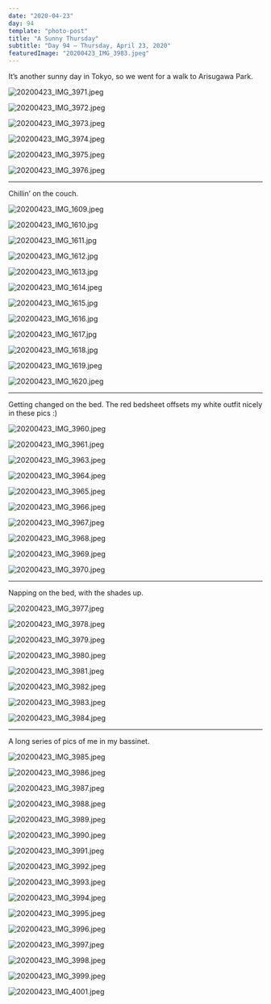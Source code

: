 ```yaml
---
date: "2020-04-23"
day: 94
template: "photo-post"
title: "A Sunny Thursday"
subtitle: "Day 94 – Thursday, April 23, 2020"
featuredImage: "20200423_IMG_3983.jpeg"
---
```


It’s another sunny day in Tokyo, so we went for a walk to Arisugawa Park.

![20200423_IMG_3971.jpeg](20200423_IMG_3971.jpeg)

![20200423_IMG_3972.jpeg](20200423_IMG_3972.jpeg)

![20200423_IMG_3973.jpeg](20200423_IMG_3973.jpeg)

![20200423_IMG_3974.jpeg](20200423_IMG_3974.jpeg)

![20200423_IMG_3975.jpeg](20200423_IMG_3975.jpeg)

![20200423_IMG_3976.jpeg](20200423_IMG_3976.jpeg)

<hr />

Chillin’ on the couch.

![20200423_IMG_1609.jpeg](20200423_IMG_1609.jpeg)

![20200423_IMG_1610.jpg](20200423_IMG_1610.jpg)

![20200423_IMG_1611.jpg](20200423_IMG_1611.jpg)

![20200423_IMG_1612.jpg](20200423_IMG_1612.jpg)

![20200423_IMG_1613.jpg](20200423_IMG_1613.jpg)

![20200423_IMG_1614.jpeg](20200423_IMG_1614.jpeg)

![20200423_IMG_1615.jpg](20200423_IMG_1615.jpg)

![20200423_IMG_1616.jpg](20200423_IMG_1616.jpg)

![20200423_IMG_1617.jpg](20200423_IMG_1617.jpg)

![20200423_IMG_1618.jpg](20200423_IMG_1618.jpg)

![20200423_IMG_1619.jpeg](20200423_IMG_1619.jpeg)

![20200423_IMG_1620.jpeg](20200423_IMG_1620.jpeg)

<hr />

Getting changed on the bed. The red bedsheet offsets my white outfit nicely in these pics :)

![20200423_IMG_3960.jpeg](20200423_IMG_3960.jpeg)

![20200423_IMG_3961.jpeg](20200423_IMG_3961.jpeg)

![20200423_IMG_3963.jpeg](20200423_IMG_3963.jpeg)

![20200423_IMG_3964.jpeg](20200423_IMG_3964.jpeg)

![20200423_IMG_3965.jpeg](20200423_IMG_3965.jpeg)

![20200423_IMG_3966.jpeg](20200423_IMG_3966.jpeg)

![20200423_IMG_3967.jpeg](20200423_IMG_3967.jpeg)

![20200423_IMG_3968.jpeg](20200423_IMG_3968.jpeg)

![20200423_IMG_3969.jpeg](20200423_IMG_3969.jpeg)

![20200423_IMG_3970.jpeg](20200423_IMG_3970.jpeg)

<hr />

Napping on the bed, with the shades up.

![20200423_IMG_3977.jpeg](20200423_IMG_3977.jpeg)

![20200423_IMG_3978.jpeg](20200423_IMG_3978.jpeg)

![20200423_IMG_3979.jpeg](20200423_IMG_3979.jpeg)

![20200423_IMG_3980.jpeg](20200423_IMG_3980.jpeg)

![20200423_IMG_3981.jpeg](20200423_IMG_3981.jpeg)

![20200423_IMG_3982.jpeg](20200423_IMG_3982.jpeg)

![20200423_IMG_3983.jpeg](20200423_IMG_3983.jpeg)

![20200423_IMG_3984.jpeg](20200423_IMG_3984.jpeg)

<hr />

A long series of pics of me in my bassinet.

![20200423_IMG_3985.jpeg](20200423_IMG_3985.jpeg)

![20200423_IMG_3986.jpeg](20200423_IMG_3986.jpeg)

![20200423_IMG_3987.jpeg](20200423_IMG_3987.jpeg)

![20200423_IMG_3988.jpeg](20200423_IMG_3988.jpeg)

![20200423_IMG_3989.jpeg](20200423_IMG_3989.jpeg)

![20200423_IMG_3990.jpeg](20200423_IMG_3990.jpeg)

![20200423_IMG_3991.jpeg](20200423_IMG_3991.jpeg)

![20200423_IMG_3992.jpeg](20200423_IMG_3992.jpeg)

![20200423_IMG_3993.jpeg](20200423_IMG_3993.jpeg)

![20200423_IMG_3994.jpeg](20200423_IMG_3994.jpeg)

![20200423_IMG_3995.jpeg](20200423_IMG_3995.jpeg)

![20200423_IMG_3996.jpeg](20200423_IMG_3996.jpeg)

![20200423_IMG_3997.jpeg](20200423_IMG_3997.jpeg)

![20200423_IMG_3998.jpeg](20200423_IMG_3998.jpeg)

![20200423_IMG_3999.jpeg](20200423_IMG_3999.jpeg)

![20200423_IMG_4001.jpeg](20200423_IMG_4001.jpeg)

